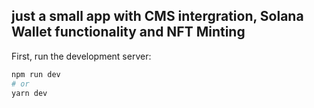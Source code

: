 ## just a small app with CMS intergration, Solana Wallet functionality and NFT Minting

First, run the development server:

```bash
npm run dev
# or
yarn dev
```


